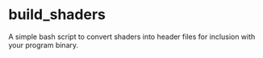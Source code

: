 # build_shaders
A simple bash script to convert shaders into header files for inclusion with your program binary.
